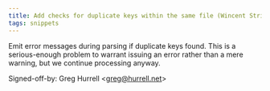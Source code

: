 ```yaml
---
title: Add checks for duplicate keys within the same file (Wincent Strings Utility, c4a5cc7)
tags: snippets
---
```


Emit error messages during parsing if duplicate keys found. This is a serious-enough problem to warrant issuing an error rather than a mere warning, but we continue processing anyway.

Signed-off-by: Greg Hurrell &lt;greg@hurrell.net&gt;
